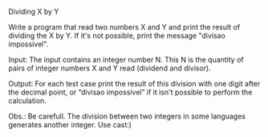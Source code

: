Dividing X by Y


Write a program that read two numbers X and Y and print the result of dividing the X by Y. If it's not possible, print the message "divisao impossivel".

Input:
The input contains an integer number N. This N is the quantity of pairs of integer numbers X and Y read (dividend and divisor).

Output:
For each test case print the result of this division with one digit after the decimal point, or “divisao impossivel” if it isn't possible to perform the calculation.

Obs.: Be carefull. The division between two integers in some languages generates another integer. Use cast:)
